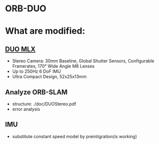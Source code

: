 # ORB-DUO

# What are modified:
## [DUO MLX](https://duo3d.com/product/duo-minilx-lv1)
* Stereo Camera: 30mm Baseline, Global Shutter Sensors, Configurable Framerates, 170° Wide Angle M8 Lenses
* Up to 250Hz 6 DoF IMU
* Ultra Compact Design, 52x25x13mm

## Analyze ORB-SLAM
* structure: ./doc/DUOStereo.pdf
* error analysis

## IMU
* substitute constant speed model by preintigration(is working)
